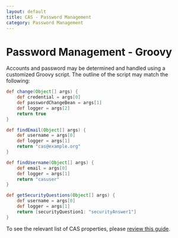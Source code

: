 ```yaml
---
layout: default
title: CAS - Password Management
category: Password Management
---
```


# Password Management - Groovy

Accounts and password may be determined and handled using a customized Groovy script. The outline of the script may match the following:

```groovy
def change(Object[] args) {
    def credential = args[0]
    def passwordChangeBean = args[1]
    def logger = args[2]
    return true
}

def findEmail(Object[] args) {
    def username = args[0]
    def logger = args[1]
    return "cas@example.org"
}

def findUsername(Object[] args) {
    def email = args[0]
    def logger = args[1]
    return "casuser"
}

def getSecurityQuestions(Object[] args) {
    def username = args[0]
    def logger = args[1]
    return [securityQuestion1: "securityAnswer1"]
}
```

To see the relevant list of CAS properties, please [review this guide](../configuration/Configuration-Properties.html#groovy-password-management).
